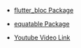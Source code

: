 - [flutter_bloc Package](https://pub.dev/packages/flutter_bloc)

- [equatable Package](https://pub.dev/packages/equatable)

- [Youtube Video Link](https://youtu.be/Ep6R7U9wa0U)